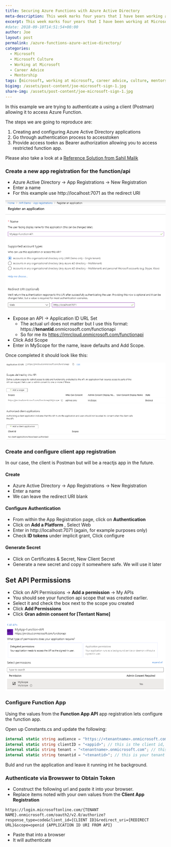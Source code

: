 ```yaml
---
title: Securing Azure Functions with Azure Active Directory
meta-description: This week marks four years that I have been working at Microsoft. It’s been an incredibly fun & humbling journey so far! In thinking about the past four years...
excerpt: This week marks four years that I have been working at Microsoft. It’s been an incredibly fun & humbling journey so far! In thinking about the past four years...
#date: 2018-09-10T14:51:54+00:00
author: Joe
layout: post
permalink: /azure-functions-azure-active-directory/
categories:
  - Microsoft
  - Microsoft Culture
  - Working at Microsoft
  - Career Advice
  - Mentorship
tags: [microsoft, working at microsoft, career advice, culture, mentorship]
bigimg: /assets/post-content/joe-microsoft-sign-1.jpg
share-img: /assets/post-content/joe-microsoft-sign-1.jpg
---
```

In this example we are trying to authenticate a using a client (Postman) allowing it to access Azure Function.

The steps we are going to reproduce are:

1. Creating and configuring Azure Active Directory applications
2. Go through authentication process to accesstoken
3. Provide access toekn as Bearer authorization allowing you to access restricted function app.

Please also take a look at a [Reference Solution from Sahil Malik](https://github.com/Azure-Samples/ms-identity-dotnet-webapi-azurefunctions)

### Create a new app registration for the function/api

- Azure Active Directory -> App Registrations -> New Registration
- Enter a name
- For this example use http://localhost:7071 as the redirect URI

![Create new app registration](/assets/post-content/azaad/01-register-app.png)

- Expose an API -> Application ID URL Set
  - The actual url does not matter but I use this format: https://**tenantid**.onmicrosoft.com/functionapi
  - So for me its https://jmrcloud.onmicrosoft.com/functionapi
- Click Add Scope
- Enter in MyScope for the name, leave defaults and Add Scope.

Once completed it should look like this:

![Expose an API](/assets/post-content/azaad/02-expose-api.png)

### Create and configure client app registration

In our case, the client is Postman but will be a reactjs app in the future.

#### Create

- Azure Active Directory -> App Registrations -> New Registration
- Enter a name
- We can leave the redirect URI blank

#### Configure Authentication

- From within the App Registration page, click on **Authentication**
- Click on **Add a Platform** , Select Web
- Enter in http://localhost:7071 (again, for example purposes only)
- Check **ID tokens** under implicit grant, Click configure

#### Generate Secret

- Click on Certificates & Secret, New Client Secret
- Generate a new secret and copy it somewhere safe. We will use it later

## Set API Permissions

- Click on API Permissions -> **Add a permission** -> My APIs
- You should see your function api scope that was created earlier.
- Select it and check the box next to the scope you created
- Click **Add Permissions**
- Click **Gran admin consent for [Tentant Name]**

![API Permissions](/assets/post-content/azaad/03-api-permissions.png)

### Configure Function App 

Using the values from the **Function App API** app registration lets configure the function app. 

Open up Constants.cs and update the following:

```C#
internal static string audience = "https://<tenantname>.onmicrosoft.com/url"; // Get this value from the expose an api
internal static string clientID = "<appid>"; // this is the client id, also known as AppID. This is not the ObjectID
internal static string tenant = "<tenantname>.onmicrosoft.com"; // this is your tenant name
internal static string tenantid = "<tenantid>"; // this is your tenant id (GUID)
```

Buld and run the application and leave it running int he background.

### Authenticate via Browswer to Obtain Token

- Construct the following url and paste it into your browser. 
- Replace items noted with your own values from the **Client App Registration**

```
https://login.microsoftonline.com/{TENANT NAME}.onmicrosoft.com/oauth2/v2.0/authorize?response_type=code&client_id={CLIENT ID}&redirect_uri={REDIRECT URL}&scope=openid {APPLICATION ID URI FROM API}
```

- Paste that into a browser
- It will authenticate
